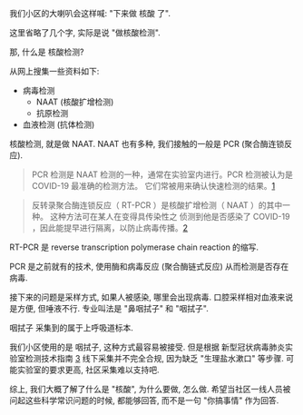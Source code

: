我们小区的大喇叭会这样喊: "下来做 核酸 了".

这里省略了几个字, 实际是说 "做核酸检测".

那, 什么是 核酸检测?

从网上搜集一些资料如下:

-   病毒检测
    -   NAAT (核酸扩增检测)
    -   抗原检测
-   血液检测 (抗体检测)

核酸检测, 就是做 NAAT. NAAT 也有多种, 我们接触的一般是 PCR (聚合酶连锁反应).

> PCR 检测是 NAAT 检测的一种，通常在实验室内进行。PCR 检测被认为是 COVID-19 最准确的检测方法。 它们常被用来确认快速检测的结果。[1](http://publichealth.lacounty.gov/acd/docs/CoronavirusTestingSimplifiedChinese.pdf)

> 反转录聚合酶连锁反应（ RT-PCR ）是核酸扩增检测（ NAAT ）的其中一种。 这种方法可在某人在变得具传染性之 侦测到他是否感染了 COVID-19 ，因此能提早进行隔离，以防止病毒传播。[2](https://fast-test.ca/zh-hans/covid-19-%E7%9A%84-rt-pcr-naat-%E6%A3%80%E6%B5%8B/)

RT-PCR 是 reverse transcription polymerase chain reaction 的缩写.

PCR 是之前就有的技术, 使用酶和病毒反应 (聚合酶链式反应) 从而检测是否存在病毒.

接下来的问题是采样方式, 如果人被感染, 哪里会出现病毒. 口腔采样相对血液来说是方便, 但唾液不行. 专业叫法是 "鼻咽拭子" 和 "咽拭子".

咽拭子 采集到的属于上呼吸道标本.

我们小区使用的是 咽拭子, 这种方式最容易被接受. 但是根据 新型冠状病毒肺炎实验室检测技术指南 [3](https://www.chinacdc.cn/jkzt/crb/zl/szkb_11803/jszl_11815/202003/W020200309540843062947.pdf) 线下采集并不完全合规, 因为缺乏 "生理盐水漱口" 等步骤. 可能实验室的要求更高, 社区采集难以支持吧.

综上, 我们大概了解了什么是 "核酸", 为什么要做, 怎么做. 希望当社区一线人员被问起这些科学常识问题的时候, 都能够回答, 而不是一句 "你搞事情" 作为回答.